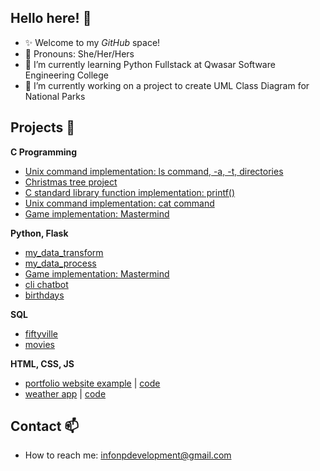 ## Hello here! 👋

* ✨ Welcome to my _GitHub_ space!
* 🙂 Pronouns: She/Her/Hers
* 🌱 I’m currently learning Python Fullstack at Qwasar Software Engineering College
* 🔭 I’m currently working on a project to create UML Class Diagram for National Parks


## Projects 📂

**C Programming**
* [Unix command implementation: ls command, -a, -t, directories](https://github.com/nataliepcodes/My-Ls)
* [Christmas tree project](https://github.com/nataliepcodes/Christmas-Tree-Project)
* [C standard library function implementation: printf()](https://github.com/nataliepcodes/My-Printf)
* [Unix command implementation: cat command](https://github.com/nataliepcodes/Cat-Command)
* [Game implementation: Mastermind](https://github.com/nataliepcodes/Mastermind) 

**Python, Flask**
* [my_data_transform](https://github.com/nataliepcodes/my_data_transform)
* [my_data_process](https://github.com/nataliepcodes/my_data_process)
* [Game implementation: Mastermind](https://github.com/nataliepcodes/my_mastermind_python)
* [cli chatbot](https://github.com/nataliepcodes/ChatBot_CL)
* [birthdays](https://github.com/nataliepcodes/CS50-Birthdays-App-Project)

**SQL**
* [fiftyville](https://github.com/nataliepcodes/fiftyville)
* [movies](https://github.com/nataliepcodes/SQL-movies)

**HTML, CSS, JS**
* [portfolio website example](https://nataliep-portfolio.netlify.app/) | [code](https://github.com/nataliepcodes/Portfolio-Website-nataliep) 
* [weather app](https://upbeat-hypatia-8a3802.netlify.app/) | [code](https://github.com/nataliepcodes/weather-app-project)

## Contact 📫
* How to reach me: infonpdevelopment@gmail.com
